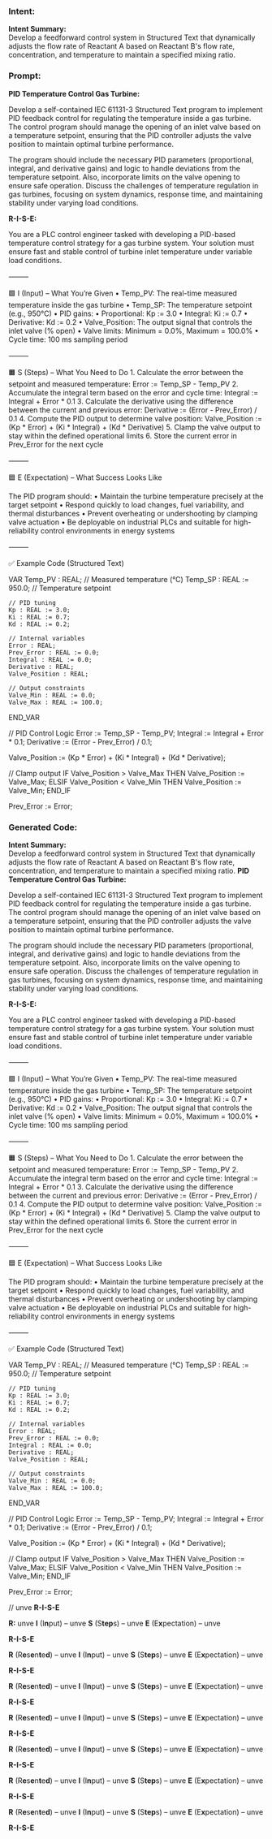 ### Intent:
**Intent Summary:**  
Develop a feedforward control system in Structured Text that dynamically adjusts the flow rate of Reactant A based on Reactant B's flow rate, concentration, and temperature to maintain a specified mixing ratio.

### Prompt:
**PID Temperature Control Gas Turbine:**

Develop a self-contained IEC 61131-3 Structured Text program to implement PID feedback control for regulating the temperature inside a gas turbine. The control program should manage the opening of an inlet valve based on a temperature setpoint, ensuring that the PID controller adjusts the valve position to maintain optimal turbine performance.

The program should include the necessary PID parameters (proportional, integral, and derivative gains) and logic to handle deviations from the temperature setpoint. Also, incorporate limits on the valve opening to ensure safe operation. Discuss the challenges of temperature regulation in gas turbines, focusing on system dynamics, response time, and maintaining stability under varying load conditions.

**R-I-S-E:**


You are a PLC control engineer tasked with developing a PID-based temperature control strategy for a gas turbine system. Your solution must ensure fast and stable control of turbine inlet temperature under variable load conditions.

⸻

🟩 I (Input) – What You’re Given
	•	Temp_PV: The real-time measured temperature inside the gas turbine
	•	Temp_SP: The temperature setpoint (e.g., 950°C)
	•	PID gains:
	•	Proportional: Kp := 3.0
	•	Integral: Ki := 0.7
	•	Derivative: Kd := 0.2
	•	Valve_Position: The output signal that controls the inlet valve (% open)
	•	Valve limits: Minimum = 0.0%, Maximum = 100.0%
	•	Cycle time: 100 ms sampling period

⸻

🟧 S (Steps) – What You Need to Do
	1.	Calculate the error between the setpoint and measured temperature:
Error := Temp_SP - Temp_PV
	2.	Accumulate the integral term based on the error and cycle time:
Integral := Integral + Error * 0.1
	3.	Calculate the derivative using the difference between the current and previous error:
Derivative := (Error - Prev_Error) / 0.1
	4.	Compute the PID output to determine valve position:
Valve_Position := (Kp * Error) + (Ki * Integral) + (Kd * Derivative)
	5.	Clamp the valve output to stay within the defined operational limits
	6.	Store the current error in Prev_Error for the next cycle

⸻

🟦 E (Expectation) – What Success Looks Like

The PID program should:
	•	Maintain the turbine temperature precisely at the target setpoint
	•	Respond quickly to load changes, fuel variability, and thermal disturbances
	•	Prevent overheating or undershooting by clamping valve actuation
	•	Be deployable on industrial PLCs and suitable for high-reliability control environments in energy systems

⸻

✅ Example Code (Structured Text)

VAR
    Temp_PV : REAL;                     // Measured temperature (°C)
    Temp_SP : REAL := 950.0;            // Temperature setpoint

    // PID tuning
    Kp : REAL := 3.0;
    Ki : REAL := 0.7;
    Kd : REAL := 0.2;

    // Internal variables
    Error : REAL;
    Prev_Error : REAL := 0.0;
    Integral : REAL := 0.0;
    Derivative : REAL;
    Valve_Position : REAL;

    // Output constraints
    Valve_Min : REAL := 0.0;
    Valve_Max : REAL := 100.0;
END_VAR

// PID Control Logic
Error := Temp_SP - Temp_PV;
Integral := Integral + Error * 0.1;
Derivative := (Error - Prev_Error) / 0.1;

Valve_Position := (Kp * Error) + (Ki * Integral) + (Kd * Derivative);

// Clamp output
IF Valve_Position > Valve_Max THEN
    Valve_Position := Valve_Max;
ELSIF Valve_Position < Valve_Min THEN
    Valve_Position := Valve_Min;
END_IF

Prev_Error := Error;

### Generated Code:
**Intent Summary:**  
Develop a feedforward control system in Structured Text that dynamically adjusts the flow rate of Reactant A based on Reactant B's flow rate, concentration, and temperature to maintain a specified mixing ratio.
**PID Temperature Control Gas Turbine:**

Develop a self-contained IEC 61131-3 Structured Text program to implement PID feedback control for regulating the temperature inside a gas turbine. The control program should manage the opening of an inlet valve based on a temperature setpoint, ensuring that the PID controller adjusts the valve position to maintain optimal turbine performance.

The program should include the necessary PID parameters (proportional, integral, and derivative gains) and logic to handle deviations from the temperature setpoint. Also, incorporate limits on the valve opening to ensure safe operation. Discuss the challenges of temperature regulation in gas turbines, focusing on system dynamics, response time, and maintaining stability under varying load conditions.

**R-I-S-E:**


You are a PLC control engineer tasked with developing a PID-based temperature control strategy for a gas turbine system. Your solution must ensure fast and stable control of turbine inlet temperature under variable load conditions.

⸻

🟩 I (Input) – What You’re Given
	•	Temp_PV: The real-time measured temperature inside the gas turbine
	•	Temp_SP: The temperature setpoint (e.g., 950°C)
	•	PID gains:
	•	Proportional: Kp := 3.0
	•	Integral: Ki := 0.7
	•	Derivative: Kd := 0.2
	•	Valve_Position: The output signal that controls the inlet valve (% open)
	•	Valve limits: Minimum = 0.0%, Maximum = 100.0%
	•	Cycle time: 100 ms sampling period

⸻

🟧 S (Steps) – What You Need to Do
	1.	Calculate the error between the setpoint and measured temperature:
Error := Temp_SP - Temp_PV
	2.	Accumulate the integral term based on the error and cycle time:
Integral := Integral + Error * 0.1
	3.	Calculate the derivative using the difference between the current and previous error:
Derivative := (Error - Prev_Error) / 0.1
	4.	Compute the PID output to determine valve position:
Valve_Position := (Kp * Error) + (Ki * Integral) + (Kd * Derivative)
	5.	Clamp the valve output to stay within the defined operational limits
	6.	Store the current error in Prev_Error for the next cycle

⸻

🟦 E (Expectation) – What Success Looks Like

The PID program should:
	•	Maintain the turbine temperature precisely at the target setpoint
	•	Respond quickly to load changes, fuel variability, and thermal disturbances
	•	Prevent overheating or undershooting by clamping valve actuation
	•	Be deployable on industrial PLCs and suitable for high-reliability control environments in energy systems

⸻

✅ Example Code (Structured Text)

VAR
    Temp_PV : REAL;                     // Measured temperature (°C)
    Temp_SP : REAL := 950.0;            // Temperature setpoint

    // PID tuning
    Kp : REAL := 3.0;
    Ki : REAL := 0.7;
    Kd : REAL := 0.2;

    // Internal variables
    Error : REAL;
    Prev_Error : REAL := 0.0;
    Integral : REAL := 0.0;
    Derivative : REAL;
    Valve_Position : REAL;

    // Output constraints
    Valve_Min : REAL := 0.0;
    Valve_Max : REAL := 100.0;
END_VAR

// PID Control Logic
Error := Temp_SP - Temp_PV;
Integral := Integral + Error * 0.1;
Derivative := (Error - Prev_Error) / 0.1;

Valve_Position := (Kp * Error) + (Ki * Integral) + (Kd * Derivative);

// Clamp output
IF Valve_Position > Valve_Max THEN
    Valve_Position := Valve_Max;
ELSIF Valve_Position < Valve_Min THEN
    Valve_Position := Valve_Min;
END_IF

Prev_Error := Error;

// unve
**R-I-S-E**

**R:** unve
**I** (I**n**put) – unve
**S** (S**tep**s) – unve
**E** (E**x**pectation) – unve

**R-I-S-E**

**R** (R**e**s**e**n**t**e**d**) – unve
**I** (I**n**put) – unve
**S** (S**tep**s) – unve
**E** (E**x**pectation) – unve

**R-I-S-E**

**R** (R**e**s**e**n**t**e**d**) – unve
**I** (I**n**put) – unve
**S** (S**tep**s) – unve
**E** (E**x**pectation) – unve

**R-I-S-E**

**R** (R**e**s**e**n**t**e**d**) – unve
**I** (I**n**put) – unve
**S** (S**tep**s) – unve
**E** (E**x**pectation) – unve

**R-I-S-E**

**R** (R**e**s**e**n**t**e**d**) – unve
**I** (I**n**put) – unve
**S** (S**tep**s) – unve
**E** (E**x**pectation) – unve

**R-I-S-E**

**R** (R**e**s**e**n**t**e**d**) – unve
**I** (I**n**put) – unve
**S** (S**tep**s) – unve
**E** (E**x**pectation) – unve

**R-I-S-E**

**R** (R**e**s**e**n**t**e**d**) – unve
**I** (I**n**put) – unve
**S** (S**tep**s) – unve
**E** (E**x**pectation) – unve

**R-I-S-E**
